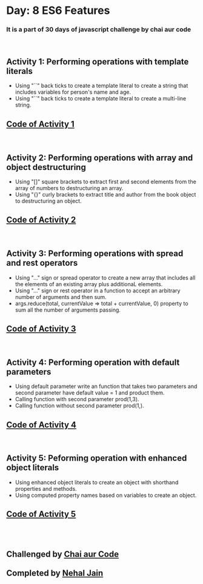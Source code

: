 # Day: 8 ES6 Features

### It is a part of 30 days of javascript challenge by chai aur code

<br>

## Activity 1: Performing operations with template literals
- Using "``" back ticks to create a template literal to create a string that includes variables for person's name and age. 
- Using "``" back ticks to create a template literal to create a multi-line string.

## [Code of Activity 1](Task_1_and_2.js)

<br>

## Activity 2: Performing operations with array and object destructuring
- Using "[]" square brackets to extract first and second elements from the array of numbers to destructuring an array.
- Using "{}" curly brackets to extract title and author from the book object to destructuring an object.

## [Code of Activity 2](Task_3_and_4.js)

<br>

## Activity 3: Performing operations with spread and rest operators
- Using "..." sign or spread operator to create a new array that includes all the elements of an existing array plus additionaL elements.
- Using "..." sign or rest operator in a function to accept an arbitrary number of arguments and then sum.
- args.reduce(total, currentValue => total + currentValue, 0) property to sum all the number of arguments passing.

## [Code of Activity 3](Task_5_and_6.js)

<br>

## Activity 4: Performing operation with default parameters
- Using default parameter write an function that takes two parameters and  second parameter have default value = 1 and product them.
- Calling function with second parameter prod(1,3).
- Calling function without second parameter prod(1,).

## [Code of Activity 4](Task_7.js)

<br>

## Activity 5: Peforming operation with enhanced object literals
- Using enhanced object literals to create an object with shorthand properties and methods.
- Using computed property names based on variables to create an object.

## [Code of Activity 5](Task_8_and_9.js)

<br>
<br>

## Challenged by [Chai aur Code](https://github.com/hiteshchoudhary)<br> <br>Completed by [Nehal Jain](https://github.com/thebraudalf)